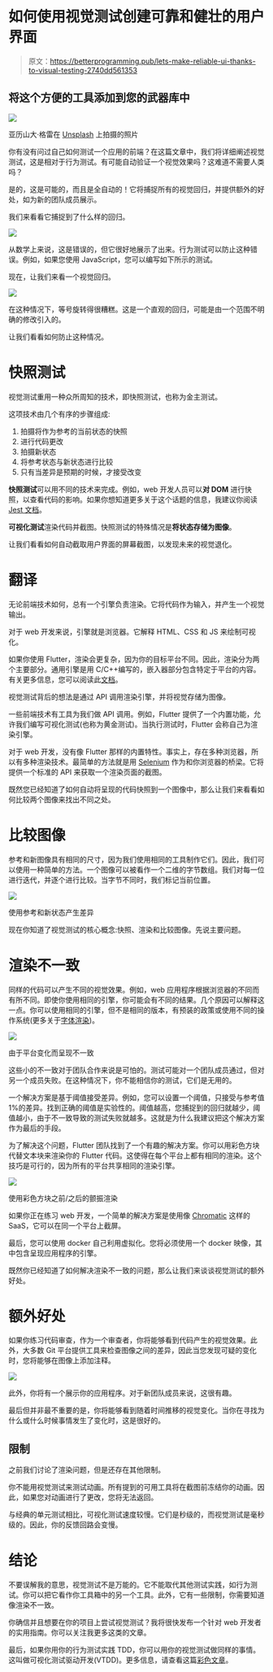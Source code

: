 # 如何使用视觉测试创建可靠和健壮的用户界面

> 原文：<https://betterprogramming.pub/lets-make-reliable-ui-thanks-to-visual-testing-2740dd561353>

## 将这个方便的工具添加到您的武器库中

![](img/934aee46b6f119b1e5ed1dae2c8a19e3.png)

亚历山大·格雷在 [Unsplash](https://unsplash.com/photos/XKCo9N6gyS4) 上拍摄的照片

你有没有问过自己如何测试一个应用的前端？在这篇文章中，我们将详细阐述视觉测试，这是相对于行为测试。有可能自动验证一个视觉效果吗？这难道不需要人类吗？

是的，这是可能的，而且是全自动的！它将捕捉所有的视觉回归，并提供额外的好处，如为新的团队成员展示。

我们来看看它捕捉到了什么样的回归。

![](img/fd02441328f3a1d5fc02c627540eb1b2.png)

从数学上来说，这是错误的，但它很好地展示了出来。行为测试可以防止这种错误。例如，如果您使用 JavaScript，您可以编写如下所示的测试。

现在，让我们来看一个视觉回归。

![](img/c4185e24309e9ba45a95f4306b2991e1.png)

在这种情况下，等号旋转得很糟糕。这是一个直观的回归，可能是由一个范围不明确的修改引入的。

让我们看看如何防止这种情况。

# 快照测试

视觉测试重用一种众所周知的技术，即快照测试，也称为金主测试。

这项技术由几个有序的步骤组成:

1.  拍摄将作为参考的当前状态的快照
2.  进行代码更改
3.  拍摄新状态
4.  将参考状态与新状态进行比较
5.  只有当差异是预期的时候，才接受改变

**快照测试**可以用不同的技术来完成。例如，web 开发人员可以**对 DOM** 进行快照，以查看代码的影响。如果你想知道更多关于这个话题的信息，我建议你阅读 [Jest 文档](https://jestjs.io/docs/snapshot-testing)。

**可视化测试**渲染代码并截图。快照测试的特殊情况是**将状态存储为图像**。

让我们看看如何自动截取用户界面的屏幕截图，以发现未来的视觉退化。

# 翻译

无论前端技术如何，总有一个引擎负责渲染。它将代码作为输入，并产生一个视觉输出。

对于 web 开发来说，引擎就是浏览器。它解释 HTML、CSS 和 JS 来绘制可视化。

如果你使用 Flutter，渲染会更复杂，因为你的目标平台不同。因此，渲染分为两个主要部分。通用引擎是用 C/C++编写的，嵌入器部分包含特定于平台的内容。有关更多信息，您可以阅读此[文档](https://github.com/flutter/flutter/wiki/The-Engine-architecture)。

视觉测试背后的想法是通过 API 调用渲染引擎，并将视觉存储为图像。

一些前端技术有工具为我们做 API 调用。例如，Flutter 提供了一个内置功能，允许我们编写可视化测试(也称为黄金测试)。当执行测试时，Flutter 会称自己为渲染引擎。

对于 web 开发，没有像 Flutter 那样的内置特性。事实上，存在多种浏览器，所以有多种渲染技术。最简单的方法就是用 [Selenium](https://github.com/SeleniumHQ/selenium) 作为和你浏览器的桥梁。它将提供一个标准的 API 来获取一个渲染页面的截图。

既然您已经知道了如何自动将呈现的代码快照到一个图像中，那么让我们来看看如何比较两个图像来找出不同之处。

# 比较图像

参考和新图像具有相同的尺寸，因为我们使用相同的工具制作它们。因此，我们可以使用一种简单的方法。一个图像可以被看作一个二维的字节数组。我们对每一位进行迭代，并逐个进行比较。当字节不同时，我们标记当前位置。

![](img/b80db0738d42b7acf28a722f05f5bb2e.png)

使用参考和新状态产生差异

现在你知道了视觉测试的核心概念:快照、渲染和比较图像。先说主要问题。

# 渲染不一致

同样的代码可以产生不同的视觉效果。例如，web 应用程序根据浏览器的不同而有所不同。即使你使用相同的引擎，你可能会有不同的结果。几个原因可以解释这一点。你可以使用相同的引擎，但不是相同的版本，有预装的政策或使用不同的操作系统(更多关于[字体渲染](https://blog.codinghorror.com/font-rendering-respecting-the-pixel-grid/))。

![](img/c45ac7d6266c0dcb19e3c08635612475.png)

由于平台变化而呈现不一致

这些小的不一致对于团队合作来说是可怕的。测试可能对一个团队成员通过，但对另一个成员失败。在这种情况下，你不能相信你的测试，它们是无用的。

一个解决方案是基于阈值接受差异。例如，您可以设置一个阈值，只接受与参考值 1%的差异。找到正确的阈值是实验性的。阈值越高，您捕捉到的回归就越少，阈值越小，由于不一致导致的测试失败就越多。这就是为什么我建议把这个解决方案作为最后的手段。

为了解决这个问题，Flutter 团队找到了一个有趣的解决方案。你可以用彩色方块代替文本块来渲染你的 Flutter 代码。这使得在每个平台上都有相同的渲染。这个技巧是可行的，因为所有的平台共享相同的渲染引擎。

![](img/5826444ca8acc88ce95d0bcb03c28aab.png)

使用彩色方块之前/之后的颤振渲染

如果你正在练习 web 开发，一个简单的解决方案是使用像 [Chromatic](https://www.chromatic.com/) 这样的 SaaS，它可以在同一个平台上截屏。

最后，您可以使用 docker 自己利用虚拟化。您将必须使用一个 docker 映像，其中包含呈现应用程序的引擎。

既然你已经知道了如何解决渲染不一致的问题，那么让我们来谈谈视觉测试的额外好处。

# 额外好处

如果你练习代码审查，作为一个审查者，你将能够看到代码产生的视觉效果。此外，大多数 Git 平台提供工具来检查图像之间的差异，因此当您发现可疑的变化时，您将能够在图像上添加注释。

![](img/6593b81d4228f0193b5e4fad83b5cd66.png)

此外，你将有一个展示你的应用程序。对于新团队成员来说，这很有趣。

最后但并非最不重要的是，你将能够看到随着时间推移的视觉变化。当你在寻找为什么或什么时候事情发生了变化时，这是很好的。

## 限制

之前我们讨论了渲染问题，但是还存在其他限制。

你不能用视觉测试来测试动画。所有提到的可用工具将在截图前冻结你的动画。因此，如果您对动画进行了更改，您将无法返回。

与经典的单元测试相比，可视化测试速度较慢。它们是秒级的，而视觉测试是毫秒级的。因此，你的反馈回路会变慢。

# 结论

不要误解我的意思，视觉测试不是万能的。它不能取代其他测试实践，如行为测试。你可以把它看作你工具箱中的另一个工具。此外，它有一些限制，你需要知道像渲染不一致。

你确信并且想要在你的项目上尝试视觉测试？我将很快发布一个针对 web 开发者的实用指南。你可以关注我更多这类的文章。

最后，如果你用你的行为测试实践 TDD，你可以用你的视觉测试做同样的事情。这叫做可视化测试驱动开发(VTDD)。更多信息，请查看这篇[彩色文章](https://www.chromatic.com/blog/visual-test-driven-development/)。